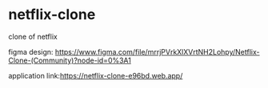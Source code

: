 # netflix-clone
clone of netflix

figma design: https://www.figma.com/file/mrrjPVrkXlXVrtNH2Lohpy/Netflix-Clone-(Community)?node-id=0%3A1

application link:https://netflix-clone-e96bd.web.app/
